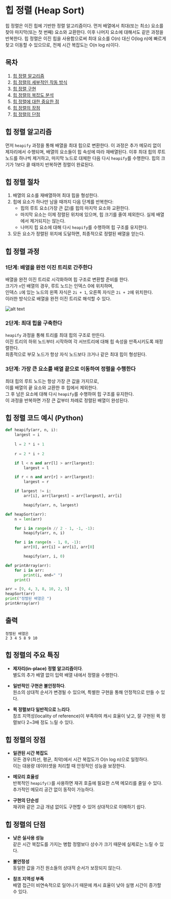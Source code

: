 # 힙 정렬 (Heap Sort)

힙 정렬은 이진 힙에 기반한 정렬 알고리즘이다. 먼저 배열에서 최대(또는 최소) 요소를 찾아 마지막(또는 첫 번째) 요소와 교환한다. 이후 나머지 요소에 대해서도 같은 과정을 반복한다. 힙 정렬은 이진 힙을 사용함으로써 최대 요소를 O(n) 대신 O(log n)에 빠르게 찾고 이동할 수 있으므로, 전체 시간 복잡도는 O(n log n)이다.

## 목차

1. [힙 정렬 알고리즘](#힙-정렬-알고리즘)  
2. [힙 정렬의 세부적인 작동 방식](#힙-정렬의-세부적인-작동-방식)  
3. [힙 정렬 구현](#힙-정렬-구현)  
4. [힙 정렬의 복잡도 분석](#힙-정렬의-복잡도-분석)  
5. [힙 정렬에 대한 중요한 점](#힙-정렬에-대한-중요한-점)  
6. [힙 정렬의 장점](#힙-정렬의-장점)  
7. [힙 정렬의 단점](#힙-정렬의-단점)


## 힙 정렬 알고리즘

먼저 `heapify` 과정을 통해 배열을 최대 힙으로 변환한다. 이 과정은 추가 메모리 없이 제자리에서 수행되며, 배열의 요소들이 힙 속성에 따라 재배열된다. 이후 최대 힙의 루트 노드를 하나씩 제거하고, 마지막 노드로 대체한 다음 다시 `heapify`를 수행한다. 힙의 크기가 1보다 클 때까지 반복하면 정렬이 완료된다.

## 힙 정렬 절차

1. 배열의 요소를 재배열하여 최대 힙을 형성한다.  
2. 힙에 요소가 하나만 남을 때까지 다음 단계를 반복한다:  
   - 힙의 루트 요소(가장 큰 값)를 힙의 마지막 요소와 교환한다.  
   - 마지막 요소는 이제 정렬된 위치에 있으며, 힙 크기를 줄여 제외한다. 실제 배열에서 제거되지는 않는다.  
   - 나머지 힙 요소에 대해 다시 `heapify`를 수행하여 힙 구조를 유지한다.  
3. 모든 요소가 정렬된 위치에 도달하면, 최종적으로 정렬된 배열을 얻는다.

## 힙 정렬 과정

### 1단계: 배열을 완전 이진 트리로 간주한다  
배열을 완전 이진 트리로 시각화하여 힙 구조로 변환할 준비를 한다.  
크기가 `n`인 배열의 경우, 루트 노드는 인덱스 0에 위치하며,  
인덱스 `i`에 있는 노드의 왼쪽 자식은 `2i + 1`, 오른쪽 자식은 `2i + 2`에 위치한다.  
이러한 방식으로 배열을 완전 이진 트리로 해석할 수 있다.

![alt text](image.png)

### 2단계: 최대 힙을 구축한다  
`heapify` 과정을 통해 트리를 최대 힙의 구조로 만든다.  
이진 트리의 하위 노드부터 시작하여 각 서브트리에 대해 힙 속성을 만족시키도록 재정렬한다.  
최종적으로 부모 노드가 항상 자식 노드보다 크거나 같은 최대 힙이 형성된다.


### 3단계: 가장 큰 요소를 배열 끝으로 이동하여 정렬을 수행한다  
최대 힙의 루트 노드는 항상 가장 큰 값을 가지므로,  
이를 배열의 끝 요소와 교환한 후 힙에서 제외한다.  
그 후 남은 요소에 대해 다시 `heapify`를 수행하여 힙 구조를 유지한다.  
이 과정을 반복하면 가장 큰 값부터 차례로 정렬된 배열이 완성된다.


## 힙 정렬 코드 예시 (Python)

```python
def heapify(arr, n, i):
    largest = i 
    
    l = 2 * i + 1 
    
    r = 2 * i + 2  

    if l < n and arr[l] > arr[largest]:
        largest = l

    if r < n and arr[r] > arr[largest]:
        largest = r

    if largest != i:
        arr[i], arr[largest] = arr[largest], arr[i]  

        heapify(arr, n, largest)

def heapSort(arr):
    n = len(arr) 

    for i in range(n // 2 - 1, -1, -1):
        heapify(arr, n, i)

    for i in range(n - 1, 0, -1):
        arr[0], arr[i] = arr[i], arr[0] 

        heapify(arr, i, 0)

def printArray(arr):
    for i in arr:
        print(i, end=" ")
    print()

arr = [9, 4, 3, 8, 10, 2, 5] 
heapSort(arr)
print("정렬된 배열은 ")
printArray(arr)
```

## 출력

```
정렬된 배열은
2 3 4 5 8 9 10
```

## 힙 정렬의 주요 특징

- **제자리(in-place) 정렬 알고리즘이다**.  
  별도의 추가 배열 없이 입력 배열 내에서 정렬을 수행한다.

- **일반적인 구현은 불안정하다**.  
  원소의 상대적 순서가 변경될 수 있으며, 특별한 구현을 통해 안정적으로 만들 수 있다.

- **퀵 정렬보다 일반적으로 느리다**.  
  참조 지역성(locality of reference)이 부족하여 캐시 효율이 낮고, 잘 구현된 퀵 정렬보다 2~3배 정도 느릴 수 있다.

## 힙 정렬의 장점

- **일관된 시간 복잡도**  
  모든 경우(최선, 평균, 최악)에서 시간 복잡도가 O(n log n)으로 일정하다.  
  이는 대용량 데이터셋을 처리할 때 안정적인 성능을 보장한다.

- **메모리 효율성**  
  반복적인 `heapify()`를 사용하면 재귀 호출에 필요한 스택 메모리를 줄일 수 있다.  
  추가적인 메모리 공간 없이 동작이 가능하다.

- **구현의 단순성**  
  재귀와 같은 고급 개념 없이도 구현할 수 있어 상대적으로 이해하기 쉽다.

## 힙 정렬의 단점

- **낮은 실사용 성능**  
  같은 시간 복잡도를 가지는 병합 정렬보다 상수가 크기 때문에 실제로는 느릴 수 있다.

- **불안정성**  
  동일한 값을 가진 원소들의 상대적 순서가 보장되지 않는다.

- **참조 지역성 부족**  
  배열 접근이 비연속적으로 일어나기 때문에 캐시 효율이 낮아 실행 시간이 증가할 수 있다.
